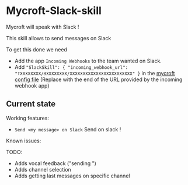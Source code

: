 # Mycroft-Slack-skill
Mycroft will speak with Slack !

This skill allows to send messages on Slack

To get this done we need
  - Add the app `Incoming Webhooks` to the team wanted on Slack.
  - Add `"SlackSkill": {
    "incoming_webhook_url": "TXXXXXXXX/BXXXXXXXX/XXXXXXXXXXXXXXXXXXXXXXXX"
  }` in the [mycroft config file](https://docs.mycroft.ai/skills.and.features/config) (Replace with the end of the URL provided by the incoming webhook app)


## Current state

Working features:
 - `Send <my message> on Slack` Send <my message> on slack !

Known issues:

TODO:
 - Adds vocal feedback ("sending <my message>")
 - Adds channel selection
 - Adds getting last messages on specific channel
